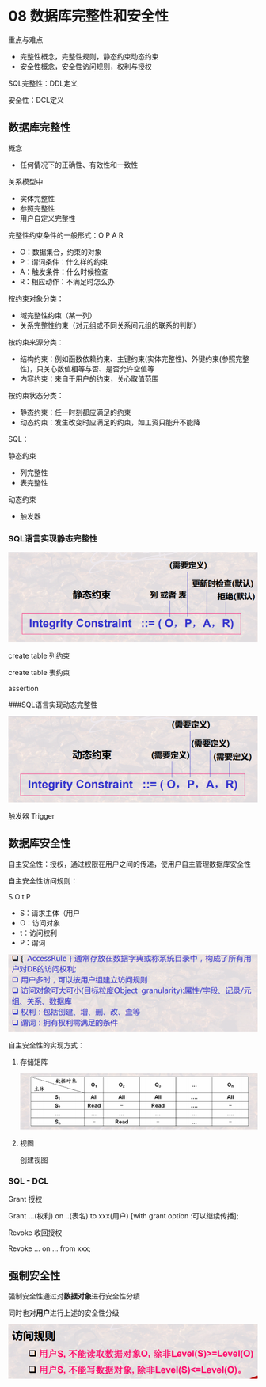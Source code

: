 # 08 数据库完整性和安全性

重点与难点

- 完整性概念，完整性规则，静态约束动态约束
- 安全性概念，安全性访问规则，权利与授权

SQL完整性：DDL定义

安全性：DCL定义

## 数据库完整性

概念

- 任何情况下的正确性、有效性和一致性

关系模型中

- 实体完整性
- 参照完整性
- 用户自定义完整性

完整性约束条件的一般形式：O P A R

- O：数据集合，约束的对象
- P：谓词条件：什么样的约束
- A：触发条件：什么时候检查
- R：相应动作：不满足时怎么办

按约束对象分类：

- 域完整性约束（某一列）
- 关系完整性约束（对元组或不同关系间元组的联系的判断）

按约束来源分类：

- 结构约束：例如函数依赖约束、主键约束(实体完整性)、外键约束(参照完整性)，只关心数值相等与否、是否允许空值等
- 内容约束：来自于用户的约束，关心取值范围

按约束状态分类：

- 静态约束：任一时刻都应满足的约束
- 动态约束：发生改变时应满足的约束，如工资只能升不能降

SQL：

静态约束

- 列完整性
- 表完整性

动态约束

- 触发器

### SQL语言实现静态完整性

![image-20200703120304242](images/image-20200703120304242.png)

create table  列约束

create table 表约束

assertion

###SQL语言实现动态完整性

![image-20200703120320521](images/image-20200703120320521.png)

触发器 Trigger

## 数据库安全性

自主安全性：授权，通过权限在用户之间的传递，使用户自主管理数据库安全性

自主安全性访问规则：

S O t P

- S：请求主体（用户
- O：访问对象
- t：访问权利
- P：谓词

![image-20200703135502215](images/image-20200703135502215.png)

自主安全性的实现方式：

1. 存储矩阵

   ![image-20200703142346557](images/image-20200703142346557.png)

2. 视图

   创建视图

### SQL - DCL

Grant 授权

Grant ...(权利) on ..(表名) to xxx(用户)   [with grant option :可以继续传播];  

Revoke 收回授权

Revoke ... on ... from xxx;

## 强制安全性

强制安全性通过对**数据对象**进行安全性分绩

同时也对**用户**进行上述的安全性分级

![image-20200703143408340](images/image-20200703143408340.png)